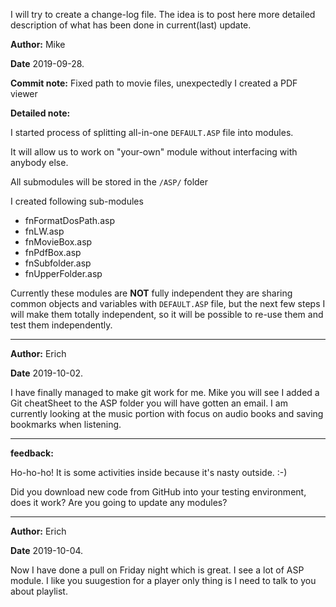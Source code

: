 I will try to create a change-log file.
The idea is to post here more detailed description of what has been done in current(last) update.

**Author:** Mike

**Date** 2019-09-28.

**Commit note:** Fixed path to movie files, unexpectedly I created a PDF viewer

**Detailed note:**

I started process of splitting all-in-one ```DEFAULT.ASP``` file into modules.


It will allow us to work on "your-own" module without interfacing with anybody else.

All submodules will be stored in the ```/ASP/``` folder

I created following sub-modules

- fnFormatDosPath.asp 
- fnLW.asp 
- fnMovieBox.asp 
- fnPdfBox.asp 
- fnSubfolder.asp 
- fnUpperFolder.asp

Currently these modules are **NOT** fully independent they are sharing common objects and variables with ```DEFAULT.ASP``` file, but the next few steps I will make them totally independent, so it will be possible to re-use them and test them independently.

------------
**Author:** Erich

**Date** 2019-10-02.

I have finally managed to make git work for me. Mike you will see I added a Git cheatSheet to the ASP folder you will have gotten an email.
I am currently looking at the music portion with focus on audio books and saving bookmarks when listening.

------------

**feedback:** 

Ho-ho-ho! It is some activities inside because it's nasty outside. :-)

Did you download new code from GitHub into your testing environment, does it work?
Are you going to update any modules?

------------
**Author:** Erich

**Date** 2019-10-04.

Now I have done a pull on Friday night which is great. I see a lot of ASP module. I like you suugestion for a player only thing is I need to talk to you
about playlist.
